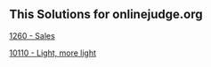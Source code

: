 ## This Solutions for onlinejudge.org

[1260 - Sales](https://onlinejudge.org/index.php?option=com_onlinejudge&Itemid=8&page=show_problem&problem=3701)

[10110 - Light, more light](https://onlinejudge.org/index.php?option=com_onlinejudge&Itemid=8&page=show_problem&problem=1051)
